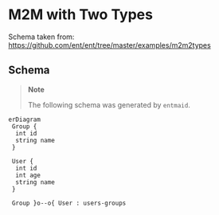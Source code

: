 # M2M with Two Types

Schema taken from: <https://github.com/ent/ent/tree/master/examples/m2m2types>

## Schema

> **Note**
>
> The following schema was generated by `entmaid`.

<!-- #start:entmaid -->
```mermaid
erDiagram
 Group {
  int id
  string name
 }

 User {
  int id
  int age
  string name
 }

 Group }o--o{ User : users-groups

```
<!-- #end:entmaid -->
